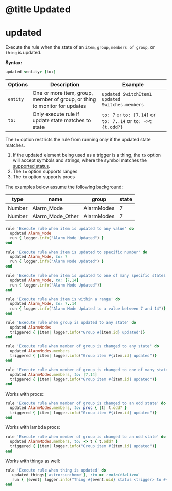 # @title Updated

# updated 

Execute the rule when the state of an `item`, `group`, `members of group`, or `thing` is updated.

**Syntax:**
```ruby
updated <entity> [to:]
```

| Options  | Description                                                               | Example                                                       |
| -------- | ------------------------------------------------------------------------- | ------------------------------------------------------------- |
| `entity` | One or more item, group, member of group, or thing to monitor for updates | `updated SwitchItem1`<br/>`updated Switches.members`          |
| `to:`    | Only execute rule if update state matches to state                        | `to: 7` or `to: [7,14]` or `to: 7..14`  or `to: ->t {t.odd?}` |

The `to` option restricts the rule from running only if the updated state matches.

1. If the updated element being used as a trigger is a thing, the `to` option will accept symbols and strings, where the symbol matches the [supported status](https://www.openhab.org/docs/concepts/things.html).
2. The `to` option supports ranges
3. The `to` option supports procs

The examples below assume the following background:

| type   | name             | group      | state |
| ------ | ---------------- | ---------- | ----- |
| Number | Alarm_Mode       | AlarmModes | 7     |
| Number | Alarm_Mode_Other | AlarmModes | 7     |


```ruby
rule 'Execute rule when item is updated to any value' do
  updated Alarm_Mode
  run { logger.info("Alarm Mode Updated") }
end
```

```ruby
rule 'Execute rule when item is updated to specific number' do
  updated Alarm_Mode, to: 7
  run { logger.info("Alarm Mode Updated") }
end
```

```ruby
rule 'Execute rule when item is updated to one of many specific states' do
  updated Alarm_Mode, to: [7,14]
  run { logger.info("Alarm Mode Updated")}
end
```

```ruby
rule 'Execute rule when item is within a range' do
  updated Alarm_Mode, to: 7..14
  run { logger.info("Alarm Mode Updated to a value between 7 and 14")}
end
```


```ruby
rule 'Execute rule when group is updated to any state' do
  updated AlarmModes
  triggered { |item| logger.info("Group #{item.id} updated")}
end  
```

```ruby
rule 'Execute rule when member of group is changed to any state' do
  updated AlarmModes.members
  triggered { |item| logger.info("Group item #{item.id} updated")}
end 
```

```ruby
rule 'Execute rule when member of group is changed to one of many states' do
  updated AlarmModes.members, to: [7,14]
  triggered { |item| logger.info("Group item #{item.id} updated")}
end

```

Works with procs:
```ruby
rule 'Execute rule when member of group is changed to an odd state' do
  updated AlarmModes.members, to: proc { |t| t.odd? }
  triggered { |item| logger.info("Group item #{item.id} updated")}
end
```

Works with lambda procs:
```ruby
rule 'Execute rule when member of group is changed to an odd state' do
  updated AlarmModes.members, to: -> t { t.odd? }
  triggered { |item| logger.info("Group item #{item.id} updated")}
end
```

Works with things as well:
```ruby
rule 'Execute rule when thing is updated' do
   updated things['astro:sun:home'], :to => :uninitialized
   run { |event| logger.info("Thing #{event.uid} status <trigger> to #{event.status}") }
end
```
